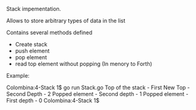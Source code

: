 
Stack impementation.

Allows to store arbitrary types of data in the list

Contains several methods defined 

- Create stack 
- push element
- pop element
- read top element without popping (In menory to Forth)

Example:

Colombina:4-Stack 1$ go run Stack.go 
Top of the stack -  First
New Top -  Second
Depth -  2
Popped element -  Second depth -  1
Popped element -  First depth -  0
Colombina:4-Stack 1$ 
